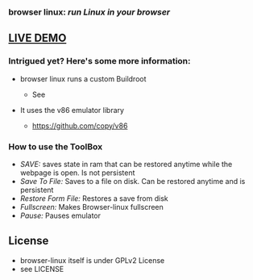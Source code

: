 ### **browser linux:** _run Linux in your browser_

## [LIVE DEMO](https://darin755.github.io/browser-linux/)

### Intrigued yet? Here's some more information:

 - browser linux runs a custom Buildroot

   - See 

 - It uses the v86 emulator library 

   - https://github.com/copy/v86



### How to use the ToolBox

 - *SAVE:* saves state in ram that can be restored anytime while the webpage is open. Is not persistent
 - *Save To File:* Saves to a file on disk. Can be restored anytime and is persistent
 - *Restore Form File:* Restores a save from disk
 - *Fullscreen:* Makes Browser-linux fullscreen
 - *Pause:* Pauses emulator

## License

 - browser-linux itself is under GPLv2 License
 - see LICENSE
 
